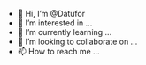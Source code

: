 - 👋 Hi, I’m @Datufor
- 👀 I’m interested in ...
- 🌱 I’m currently learning ...
- 💞️ I’m looking to collaborate on ...
- 📫 How to reach me ...

<!---
Datufor/Datufor is a ✨ special ✨ repository because its `README.md` (this file) appears on your GitHub profile.
You can click the Preview link to take a look at your changes.
--->

